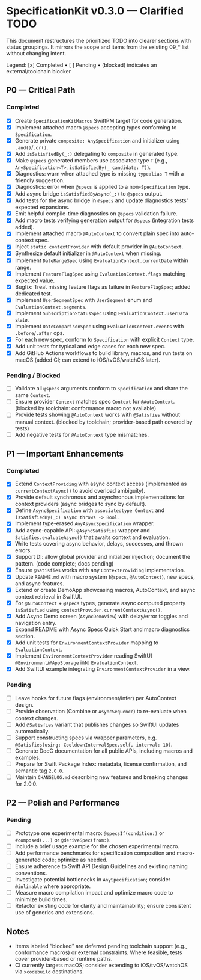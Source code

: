 # SpecificationKit v0.3.0 — Clarified TODO

This document restructures the prioritized TODO into clearer sections with status groupings. It mirrors the scope and items from the existing 09_* list without changing intent.

Legend: [x] Completed • [ ] Pending • (blocked) indicates an external/toolchain blocker

## P0 — Critical Path

### Completed
- [x] Create `SpecificationKitMacros` SwiftPM target for code generation.
- [x] Implement attached macro `@specs` accepting types conforming to `Specification`.
- [x] Generate private `composite: AnySpecification` and initializer using `.and()`/`.or()`.
- [x] Add `isSatisfiedBy(_:)` delegating to `composite` in generated type.
- [x] Make `@specs` generated members use associated type `T` (e.g., `AnySpecification<T>`, `isSatisfiedBy(_ candidate: T)`).
- [x] Diagnostics: warn when attached type is missing `typealias T` with a friendly suggestion.
- [x] Diagnostics: error when `@specs` is applied to a non-`Specification` type.
- [x] Add async bridge `isSatisfiedByAsync(_:)` to `@specs` output.
- [x] Add tests for the async bridge in `@specs` and update diagnostics tests' expected expansions.
- [x] Emit helpful compile-time diagnostics on `@specs` validation failure.
- [x] Add macro tests verifying generation output for `@specs` (integration tests added).
- [x] Implement attached macro `@AutoContext` to convert plain spec into auto-context spec.
- [x] Inject `static contextProvider` with default provider in `@AutoContext`.
- [x] Synthesize default initializer in `@AutoContext` when missing.
- [x] Implement `DateRangeSpec` using `EvaluationContext.currentDate` within range.
- [x] Implement `FeatureFlagSpec` using `EvaluationContext.flags` matching expected value.
- [x] Bugfix: Treat missing feature flags as failure in `FeatureFlagSpec`; added dedicated test.
- [x] Implement `UserSegmentSpec` with `UserSegment` enum and `EvaluationContext.segments`.
- [x] Implement `SubscriptionStatusSpec` using `EvaluationContext.userData` state.
- [x] Implement `DateComparisonSpec` using `EvaluationContext.events` with `.before`/`.after` ops.
- [x] For each new spec, conform to `Specification` with explicit `Context` type.
- [x] Add unit tests for typical and edge cases for each new spec.
- [x] Add GitHub Actions workflows to build library, macros, and run tests on macOS (added CI; can extend to iOS/tvOS/watchOS later).

### Pending / Blocked
- [ ] Validate all `@specs` arguments conform to `Specification` and share the same `Context`.
- [ ] Ensure provider `Context` matches spec `Context` for `@AutoContext`. (blocked by toolchain: conformance macro not available)
- [ ] Provide tests showing `@AutoContext` works with `@Satisfies` without manual context. (blocked by toolchain; provider-based path covered by tests)
- [ ] Add negative tests for `@AutoContext` type mismatches.

## P1 — Important Enhancements

### Completed
- [x] Extend `ContextProviding` with async context access (implemented as `currentContextAsync()` to avoid overload ambiguity).
- [x] Provide default synchronous and asynchronous implementations for context providers (async bridges to sync by default).
- [x] Define `AsyncSpecification` with `associatedtype Context` and `isSatisfiedBy(_:) async throws -> Bool`.
- [x] Implement type-erased `AnyAsyncSpecification` wrapper.
- [x] Add async-capable API: `@AsyncSatisfies` wrapper and `Satisfies.evaluateAsync()` that awaits context and evaluation.
- [x] Write tests covering async behavior, delays, successes, and thrown errors.
- [x] Support DI: allow global provider and initializer injection; document the pattern. (code complete; docs pending)
- [x] Ensure `@Satisfies` works with any `ContextProviding` implementation.
- [x] Update `README.md` with macro system (`@specs`, `@AutoContext`), new specs, and async features.
- [x] Extend or create DemoApp showcasing macros, AutoContext, and async context retrieval in SwiftUI.
- [x] For `@AutoContext` + `@specs` types, generate async computed property `isSatisfied` using `contextProvider.currentContextAsync()`.
- [x] Add Async Demo screen (`AsyncDemoView`) with delay/error toggles and navigation entry.
- [x] Expand README with Async Specs Quick Start and macro diagnostics section.
- [x] Add unit tests for `EnvironmentContextProvider` mapping to `EvaluationContext`.
- [x] Implement `EnvironmentContextProvider` reading SwiftUI `@Environment`/`@AppStorage` into `EvaluationContext`.
- [x] Add SwiftUI example integrating `EnvironmentContextProvider` in a view.

### Pending
- [ ] Leave hooks for future flags (environment/infer) per AutoContext design.
- [ ] Provide observation (Combine or `AsyncSequence`) to re-evaluate when context changes.
- [ ] Add `@Satisfies` variant that publishes changes so SwiftUI updates automatically.
- [ ] Support constructing specs via wrapper parameters, e.g. `@Satisfies(using: CooldownIntervalSpec.self, interval: 10)`.
- [ ] Generate DocC documentation for all public APIs, including macros and examples.
- [ ] Prepare for Swift Package Index: metadata, license confirmation, and semantic tag `2.0.0`.
- [ ] Maintain `CHANGELOG.md` describing new features and breaking changes for 2.0.0.

## P2 — Polish and Performance

### Pending
- [ ] Prototype one experimental macro: `@specsIf(condition:)` or `#composed(...)` or `@deriveSpec(from:)`.
- [ ] Include a brief usage example for the chosen experimental macro.
- [ ] Add performance benchmarks for specification composition and macro-generated code; optimize as needed.
- [ ] Ensure adherence to Swift API Design Guidelines and existing naming conventions.
- [ ] Investigate potential bottlenecks in `AnySpecification`; consider `@inlinable` where appropriate.
- [ ] Measure macro compilation impact and optimize macro code to minimize build times.
- [ ] Refactor existing code for clarity and maintainability; ensure consistent use of generics and extensions.

## Notes
- Items labeled “blocked” are deferred pending toolchain support (e.g., conformance macros) or external constraints. Where feasible, tests cover provider-based or runtime paths.
- CI currently targets macOS; consider extending to iOS/tvOS/watchOS via `xcodebuild` destinations.
